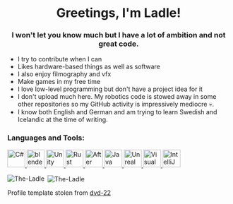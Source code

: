 <h1 align="center">Greetings, I'm Ladle!</h1>
<h3 align="center"> I won't let you know much but I have a lot of ambition and not great code.</h3>

- I try to contribute when I can
- Likes hardware-based things as well as software
- I also enjoy filmography and vfx
- Make games in my free time
- I love low-level programming but don't have a project idea for it
- I don't upload much here. My robotics code is stowed away in some other repositories so my GitHub activity is impressively mediocre 💀.
- I know both English and German and am trying to learn Swedish and Icelandic at the time of writing.

<h3 align="left">Languages and Tools:</h3>
<p align="left"> <a href="https://dotnet.microsoft.com/en-us/languages/csharp" target="_blank" rel="noreferrer"> <img src="https://github.com/dotnet/vscode-csharp/blob/main/images/csharpIcon.png" alt="C#" width="40" height="40"/> </a> <a href="https://www.blender.org/" target="_blank" rel="noreferrer"> <img src="https://download.blender.org/branding/community/blender_community_badge_white.svg" alt="blender" width="40" height="40"/> </a> <a href="https://unity.com/" target="_blank" rel="noreferrer"> <img src="https://upload.wikimedia.org/wikipedia/commons/c/c4/Unity_2021.svg" alt="Unity" height="40"/> </a> <a href="https://www.rust-lang.org/" target="_blank" rel="noreferrer"> <img src="https://upload.wikimedia.org/wikipedia/commons/8/87/127-1276589_rust-programming-language-logo.png" alt="Rust" height="40"/> </a><a href="https://www.adobe.com/products/aftereffects.html" target="_blank" rel="noreferrer"> <img src="https://upload.wikimedia.org/wikipedia/commons/c/cb/Adobe_After_Effects_CC_icon.svg" alt="After Effects" width="40" height="40"/> </a> <a href="https://www.java.com/en/" target="_blank" rel="noreferrer"> <img src="https://www.vectorlogo.zone/logos/java/java-icon.svg" alt="Java" width="40" height="40"/> </a> <a href="https://www.unrealengine.com/" target="_blank" rel="noreferrer"> <img src="https://cdn.worldvectorlogo.com/logos/unreal-1.svg" alt="Unreal Engine 5" width="40" height="40"/> </a> <a href="https://visualstudio.microsoft.com/" target="_blank" rel="noreferrer"> <img src="https://upload.wikimedia.org/wikipedia/commons/2/2c/Visual_Studio_Icon_2022.svg" alt="Visual Studio 2022" width="40" height="40"/> </a> <a href="https://www.jetbrains.com/idea/" target="_blank" rel="noreferrer"> <img src="https://resources.jetbrains.com/storage/products/company/brand/logos/IntelliJ_IDEA_icon.svg?_gl=1*26osl1*_gcl_au*MTI2NzgwOTg2MS4xNzIwMTA2NDE4*_ga*MTUyMDA2MDY0OC4xNzE4MTIwMDc5*_ga_9J976DJZ68*MTcyMDg5MTAwMC4zLjEuMTcyMDg5MTA4My40OC4wLjA." alt="IntelliJ IDEA" width="40" height="40"/> </a> 

<p><img align="left" src="https://github-readme-stats.vercel.app/api/top-langs?username=The-Ladle&show_icons=true&theme=dark&hide_border=true&locale=en&layout=compact" alt="The-Ladle" /></p>

<p>&nbsp;<img align="center" src="https://github-readme-stats.vercel.app/api?username=The-Ladle&show_icons=true&theme=dark&hide_border=true&locale=en" alt="The-Ladle" /></p>

<p>Profile template stolen from <a href="https://github.com/dvd-22">dvd-22</a></p>
